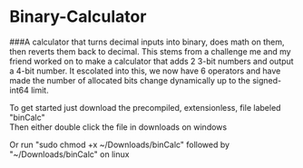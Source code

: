 # Binary-Calculator
###A calculator that turns decimal inputs into binary, does math on them, then reverts them back to decimal.
This stems from a challenge me and my friend worked on to make a calculator that adds 2 3-bit numbers and output a 4-bit number. It escolated into this, we now have 6 operators and have made the number of allocated bits change dynamically up to the signed-int64 limit.  

To get started just download the precompiled, extensionless, file labeled "binCalc"  
Then either double click the file in downloads on windows  

Or run "sudo chmod +x \~/Downloads/binCalc" followed by "\~/Downloads/binCalc" on linux  
